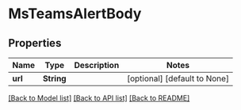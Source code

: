 # MsTeamsAlertBody

## Properties
Name | Type | Description | Notes
------------ | ------------- | ------------- | -------------
**url** | **String** |  | [optional] [default to None]

[[Back to Model list]](../README.md#documentation-for-models) [[Back to API list]](../README.md#documentation-for-api-endpoints) [[Back to README]](../README.md)


